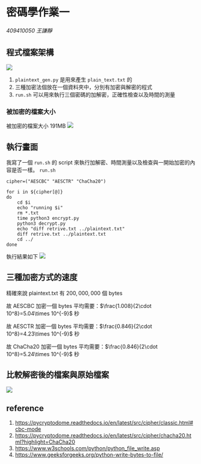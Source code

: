 # 密碼學作業一
###### 409410050 王謙靜


## 程式檔案架構
![](https://i.imgur.com/8uKeINQ.png)
1. `plaintext_gen.py` 是用來產生 `plain_text.txt` 的
2. 三種加密法個放在一個資料夾中，分別有加密與解密的程式
3. `run.sh` 可以用來執行三個密碼的加解密，正確性檢查以及時間的測量

### 被加密的檔案大小
被加密的檔案大小 191MB
![](https://i.imgur.com/VSafpsL.png)

## 執行畫面
我寫了一個 `run.sh` 的 script 來執行加解密、時間測量以及檢查與一開始加密的內容是否一樣。
`run.sh`
```shell=
cipher=("AESCBC" "AESCTR" "ChaCha20")

for i in ${cipher[@]}
do
    cd $i
    echo "running $i"
    rm *.txt
    time python3 encrypt.py
    python3 decrypt.py
    echo "diff retrive.txt ../plaintext.txt"
    diff retrive.txt ../plaintext.txt
    cd ../
done
```
執行結果如下
![](https://i.imgur.com/ADgzg7l.png)

## 三種加密方式的速度
精確來說 plaintext.txt 有 $200,000,000$ 個 bytes

故 AESCBC 加密一個 bytes 平均需要：$\frac{1.008}{2\cdot 10^8}=5.04\times 10^{-9}$ 秒

故 AESCTR 加密一個 bytes 平均需要：$\frac{0.846}{2\cdot 10^8}=4.23\times 10^{-9}$ 秒

故 ChaCha20 加密一個 bytes 平均需要：$\frac{0.846}{2\cdot 10^8}=5.24\times 10^{-9}$ 秒

## 比較解密後的檔案與原始檔案

![](https://i.imgur.com/ilEg7RO.png)

## reference
1. https://pycryptodome.readthedocs.io/en/latest/src/cipher/classic.html#cbc-mode
2. https://pycryptodome.readthedocs.io/en/latest/src/cipher/chacha20.html?highlight=ChaCha20
3. https://www.w3schools.com/python/python_file_write.asp
4. https://www.geeksforgeeks.org/python-write-bytes-to-file/

